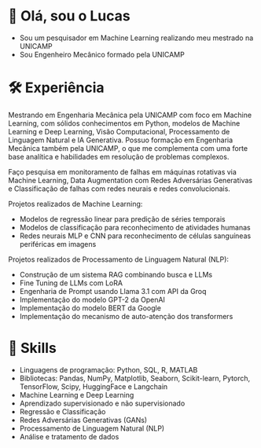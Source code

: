 # 👋 Olá, sou o Lucas
- Sou um pesquisador em Machine Learning realizando meu mestrado na UNICAMP
- Sou Engenheiro Mecânico formado pela UNICAMP

# 🛠 Experiência

Mestrando em Engenharia Mecânica pela UNICAMP com foco em Machine Learning, com sólidos conhecimentos
em Python, modelos de Machine Learning e Deep Learning, Visão Computacional, Processamento de Linguagem
Natural e IA Generativa. Possuo formação em Engenharia Mecânica também pela UNICAMP, o que me
complementa com uma forte base analítica e habilidades em resolução de problemas complexos.

Faço pesquisa em monitoramento de falhas em máquinas rotativas via Machine Learning, Data Augmentation com
Redes Adversárias Generativas e Classificação de falhas com redes neurais e redes convolucionais.

Projetos realizados de Machine Learning:
* Modelos de regressão linear para predição de séries temporais
* Modelos de classificação para reconhecimento de atividades humanas
* Redes neurais MLP e CNN para reconhecimento de células sanguíneas periféricas em imagens

Projetos realizados de Processamento de Linguagem Natural (NLP):
* Construção de um sistema RAG combinando busca e LLMs
* Fine Tuning de LLMs com LoRA
* Engenharia de Prompt usando Llama 3.1 com API da Groq
* Implementação do modelo GPT-2 da OpenAI
* Implementação do modelo BERT da Google
* Implementação do mecanismo de auto-atenção dos transformers

# 🦄 Skills
* Linguagens de programação: Python, SQL, R, MATLAB
* Bibliotecas: Pandas, NumPy, Matplotlib, Seaborn, Scikit-learn, Pytorch, TensorFlow, Scipy, HuggingFace e Langchain
* Machine Learning e Deep Learning
* Aprendizado supervisionado e não supervisionado
* Regressão e Classificação
* Redes Adversárias Generativas (GANs)
* Processamento de Linguagem Natural (NLP)
* Análise e tratamento de dados
<!---
LucasCoutoLima/LucasCoutoLima is a ✨ special ✨ repository because its `README.md` (this file) appears on your GitHub profile.
You can click the Preview link to take a look at your changes.
--->
